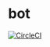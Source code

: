 # bot
[![CircleCI](https://circleci.com/gh/ericvenarusso/bot.svg?style=svg)](https://circleci.com/gh/ericvenarusso/bot)
